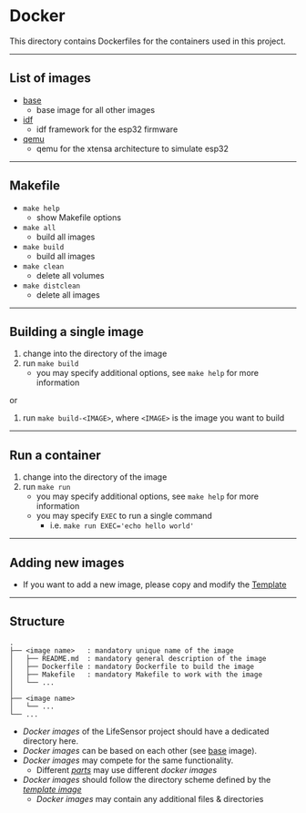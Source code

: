 # Docker

This directory contains Dockerfiles for the containers used in this project.

---
## List of images
- [base](./base/README.md)
  - base image for all other images
- [idf](./idf/README.md)
  - idf framework for the esp32 firmware
- [qemu](./qemu/README.md)
  - qemu for the xtensa architecture to simulate esp32

---
## Makefile
<!-- LIST OF MANDATORY MAKEFILE TARGETS -->
- `make help`
  - show Makefile options
- `make all`
  - build all images
- `make build`
  - build all images
- `make clean`
  - delete all volumes
- `make distclean`
  - delete all images

---
## Building a single image
1. change into the directory of the image
2. run `make build`
   - you may specify additional options, see `make help` for more information

or
1. run `make build-<IMAGE>`, where `<IMAGE>` is the image you want to build

---
## Run a container
1. change into the directory of the image
2. run `make run`
   - you may specify additional options, see `make help` for more information
   - you may specify `EXEC` to run a single command
     - i.e. `make run EXEC='echo hello world'`

---
## Adding new images
- If you want to add a new image,
please copy and modify the [Template](./.template/README.md)

---
## Structure

```
.
├── <image name>   : mandatory unique name of the image
│   ├── README.md  : mandatory general description of the image
│   ├── Dockerfile : mandatory Dockerfile to build the image
│   ├── Makefile   : mandatory Makefile to work with the image
│   └── ...
│
├── <image name>
│   └── ...
└── ...
```

- *Docker images* of the LifeSensor project should have a dedicated directory here.
- *Docker images* can be based on each other (see [base](./base/README.md) image).
- *Docker images* may compete for the same functionality.
  - Different [*parts*](../parts/README.md) may use different *docker images*
- *Docker images* should follow the directory scheme defined by the [*template image*](./.template/README.md)
  - *Docker images* may contain any additional files & directories
